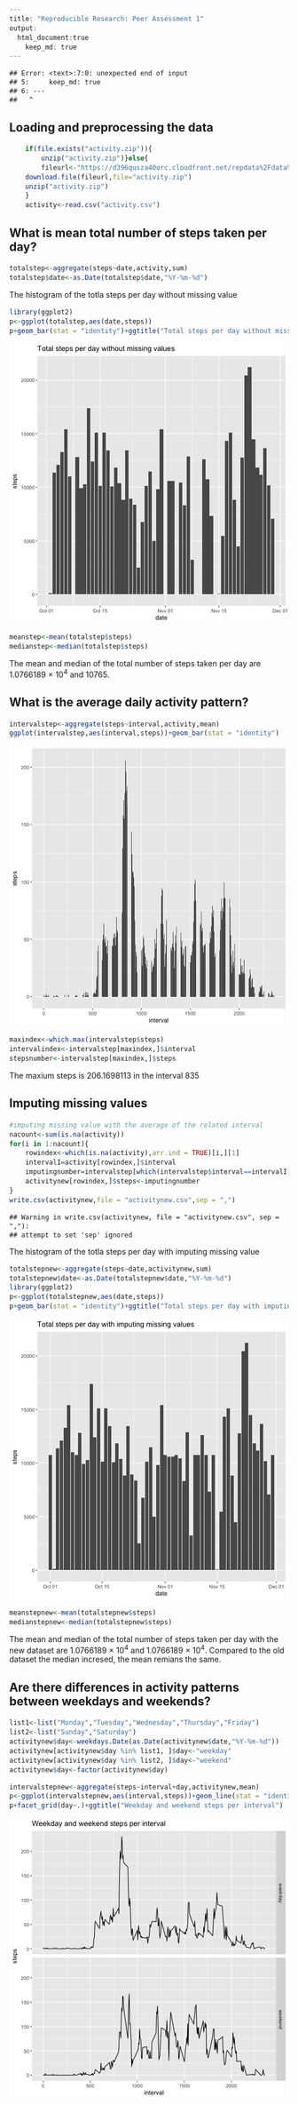 

```r
---
title: "Reproducible Research: Peer Assessment 1"
output: 
  html_document:true
    keep_md: true
---
```

```
## Error: <text>:7:0: unexpected end of input
## 5:     keep_md: true
## 6: ---
##   ^
```

## Loading and preprocessing the data

```r
    if(file.exists("activity.zip")){
        unzip("activity.zip")}else{
        fileurl<-"https://d396qusza40orc.cloudfront.net/repdata%2Fdata%2Factivity.zip"
    download.file(fileurl,file="activity.zip")
    unzip("activity.zip")
    }
    activity<-read.csv("activity.csv")
```
## What is mean total number of steps taken per day?

```r
totalstep<-aggregate(steps~date,activity,sum)
totalstep$date<-as.Date(totalstep$date,"%Y-%m-%d")
```
The histogram of the totla steps per day without missing value

```r
library(ggplot2)
p<-ggplot(totalstep,aes(date,steps))
p+geom_bar(stat = "identity")+ggtitle("Total steps per day without missing values")
```

![plot of chunk plot1](figure/plot1-1.png)

```r
meanstep<-mean(totalstep$steps)
medianstep<-median(totalstep$steps)
```
The mean and median of the total number of steps taken per day are 1.0766189 &times; 10<sup>4</sup> and 10765.

## What is the average daily activity pattern?


```r
intervalstep<-aggregate(steps~interval,activity,mean)
ggplot(intervalstep,aes(interval,steps))+geom_bar(stat = "identity")
```

![plot of chunk plot2](figure/plot2-1.png)

```r
maxindex<-which.max(intervalstep$steps)
intervalindex<-intervalstep[maxindex,]$interval
stepsnumber<-intervalstep[maxindex,]$steps
```
The maxium steps is 206.1698113 in the interval 835
## Imputing missing values

```r
#imputing missing value with the average of the related interval 
nacount<-sum(is.na(activity))
for(i in 1:nacount){
    rowindex<-which(is.na(activity),arr.ind = TRUE)[i,][1]
    intervalI=activity[rowindex,]$interval
    imputingnumber=intervalstep[which(intervalstep$interval==intervalI),]$steps
    activitynew[rowindex,]$steps<-imputingnumber
}
write.csv(activitynew,file = "activitynew.csv",sep = ",")
```

```
## Warning in write.csv(activitynew, file = "activitynew.csv", sep = ","):
## attempt to set 'sep' ignored
```
The histogram of the totla steps per day with imputing missing value

```r
totalstepnew<-aggregate(steps~date,activitynew,sum)
totalstepnew$date<-as.Date(totalstepnew$date,"%Y-%m-%d")
library(ggplot2)
p<-ggplot(totalstepnew,aes(date,steps))
p+geom_bar(stat = "identity")+ggtitle("Total steps per day with imputing missing values")
```

![plot of chunk plot3](figure/plot3-1.png)

```r
meanstepnew<-mean(totalstepnew$steps)
medianstepnew<-median(totalstepnew$steps)
```
The mean and median of the total number of steps taken per day with the new dataset are 1.0766189 &times; 10<sup>4</sup> and 1.0766189 &times; 10<sup>4</sup>. Compared to the old dataset the median incresed, the mean remians the same.
## Are there differences in activity patterns between weekdays and weekends?

```r
list1<-list("Monday","Tuesday","Wednesday","Thursday","Friday")
list2<-list("Sunday","Saturday")
activitynew$day<-weekdays.Date(as.Date(activitynew$date,"%Y-%m-%d"))
activitynew[activitynew$day %in% list1, ]$day<-"weekday"
activitynew[activitynew$day %in% list2, ]$day<-"weekend"
activitynew$day<-factor(activitynew$day)
```

```r
intervalstepnew<-aggregate(steps~interval+day,activitynew,mean)
p<-ggplot(intervalstepnew,aes(interval,steps))+geom_line(stat = "identity")
p+facet_grid(day~.)+ggtitle("Weekday and weekend steps per interval")
```

![plot of chunk plot4](figure/plot4-1.png)


